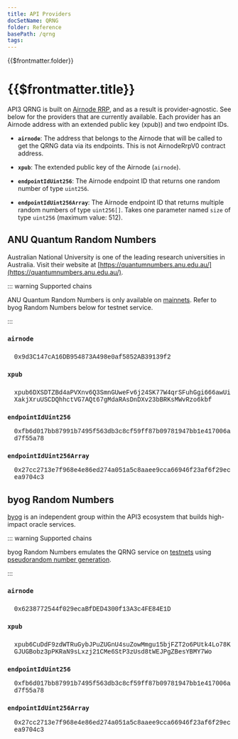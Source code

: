 ```yaml
---
title: API Providers
docSetName: QRNG
folder: Reference
basePath: /qrng
tags:
---
```


<TitleSpan>{{$frontmatter.folder}}</TitleSpan>

# {{$frontmatter.title}}

<TocHeader />
<TOC class="table-of-contents" :include-level="[2,3]" />

API3 QRNG is built on [Airnode RRP](/airnode/v0.9/concepts/), and as a result is
provider-agnostic. See below for the providers that are currently available.
Each provider has an Airnode address with an extended public key (xpub)) and two
endpoint IDs.

- <b>`airnode`</b>: The address that belongs to the Airnode that will be called
  to get the QRNG data via its endpoints. This is not AirnodeRrpV0 contract
  address.

- <b>`xpub`</b>: The extended public key of the Airnode (`airnode`).

- <b>`endpointIdUint256`</b>: The Airnode endpoint ID that returns one random
  number of type `uint256`.

- <b>`endpointIdUint256Array`</b>: The Airnode endpoint ID that returns multiple
  random numbers of type `uint256[]`. Takes one parameter named `size` of type
  `uint256` (maximum value: 512).

## ANU Quantum Random Numbers

Australian National University is one of the leading research universities in
Australia. Visit their website at
[https://quantumnumbers.anu.edu.au/](https://quantumnumbers.anu.edu.au/).

<!-- Need css for mobile -->

::: warning Supported chains

ANU Quantum Random Numbers is only available on [mainnets](./chains.md). Refer
to byog Random Numbers below for testnet service.

:::

### `airnode`

<div style="word-wrap:break-word;margin-top:25px;">
<div style="margin-top:15px;margin-left:15px">
    <span style="font-family:courier">0x9d3C147cA16DB954873A498e0af5852AB39139f2</span>
    <CopyIcon text="0x9d3C147cA16DB954873A498e0af5852AB39139f2"/>
</div>
</div>

### `xpub`

<div style="word-wrap:break-word;margin-top:25px;">
<div style="margin-top:15px;margin-left:15px">
    <span style="font-family:courier">xpub6DXSDTZBd4aPVXnv6Q3SmnGUweFv6j24SK77W4qrSFuhGgi666awUiXakjXruUSCDQhhctVG7AQt67gMdaRAsDnDXv23bBRKsMWvRzo6kbf</span>
    <CopyIcon text="xpub6DXSDTZBd4aPVXnv6Q3SmnGUweFv6j24SK77W4qrSFuhGgi666awUiXakjXruUSCDQhhctVG7AQt67gMdaRAsDnDXv23bBRKsMWvRzo6kbf"/>
</div>
</div>

### `endpointIdUint256`

<div style="word-wrap:break-word;margin-top:15px;margin-left:15px">
    <span style="font-family:courier">0xfb6d017bb87991b7495f563db3c8cf59ff87b09781947bb1e417006ad7f55a78</span>
    <CopyIcon text="0xfb6d017bb87991b7495f563db3c8cf59ff87b09781947bb1e417006ad7f55a78"/>
</div>

### `endpointIdUint256Array`

<div style="word-wrap:break-word;margin-top:15px;margin-left:15px;">
    <span style="font-family:courier">0x27cc2713e7f968e4e86ed274a051a5c8aaee9cca66946f23af6f29ecea9704c3</span>
    <CopyIcon text="0x27cc2713e7f968e4e86ed274a051a5c8aaee9cca66946f23af6f29ecea9704c3"/>
</div>

## byog Random Numbers

[byog](https://byog.io/) is an independent group within the API3 ecosystem that
builds high-impact oracle services.

::: warning Supported chains

byog Random Numbers emulates the QRNG service on [testnets](./chains.md) using
[pseudorandom number generation](../README.md).

:::

<!-- Need css for mobile -->

### `airnode`

<div style="word-wrap:break-word;margin-top:25px;">
<div style="margin-top:15px;margin-left:15px">
    <span style="font-family:courier">0x6238772544f029ecaBfDED4300f13A3c4FE84E1D</span>
    <CopyIcon text="0x6238772544f029ecaBfDED4300f13A3c4FE84E1D"/>
</div>
</div>

### `xpub`

<div style="word-wrap:break-word;margin-top:25px;">
<div style="margin-top:15px;margin-left:15px">
    <span style="font-family:courier">xpub6CuDdF9zdWTRuGybJPuZUGnU4suZowMmgu15bjFZT2o6PUtk4Lo78KGJUGBobz3pPKRaN9sLxzj21CMe6StP3zUsd8tWEJPgZBesYBMY7Wo</span>
    <CopyIcon text="xpub6CuDdF9zdWTRuGybJPuZUGnU4suZowMmgu15bjFZT2o6PUtk4Lo78KGJUGBobz3pPKRaN9sLxzj21CMe6StP3zUsd8tWEJPgZBesYBMY7Wo"/>
</div>
</div>

### `endpointIdUint256`

<div style="word-wrap:break-word;margin-top:15px;margin-left:15px">
    <span style="font-family:courier">0xfb6d017bb87991b7495f563db3c8cf59ff87b09781947bb1e417006ad7f55a78</span>
    <CopyIcon text="0xfb6d017bb87991b7495f563db3c8cf59ff87b09781947bb1e417006ad7f55a78"/>
</div>

### `endpointIdUint256Array`

<div style="word-wrap:break-word;margin-top:15px;margin-left:15px;">
    <span style="font-family:courier">0x27cc2713e7f968e4e86ed274a051a5c8aaee9cca66946f23af6f29ecea9704c3</span>
    <CopyIcon text="0x27cc2713e7f968e4e86ed274a051a5c8aaee9cca66946f23af6f29ecea9704c3"/>
</div>
